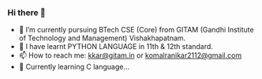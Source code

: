 ### Hi there 👋

- 🌱 I’m currently pursuing BTech CSE (Core) from GITAM (Gandhi Institute of Technology and Management) Vishakhapatnam.
- 🔅 I have learnt PYTHON LANGUAGE in 11th & 12th standard.
- 📫 How to reach me: kkar@gitam.in or komalranikar2112@gmail.com
- 📖 Currently learning C language...

